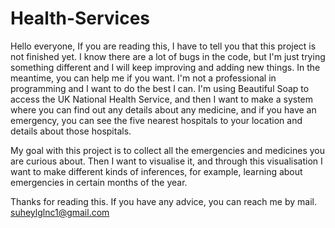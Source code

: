 # Health-Services
Hello everyone,
If you are reading this, I have to tell you that this project is not finished yet. I know there are a lot of bugs in the code, but I'm just trying something different and I will keep improving and adding new things.
In the meantime, you can help me if you want. I'm not a professional in programming and I want to do the best I can. 
I'm using Beautiful Soap to access the UK National Health Service, and then I want to make a system where you can find out any details about any medicine, and if you have an emergency, you can see the five nearest hospitals to your location and details about those hospitals. 

My goal with this project is to collect all the emergencies and medicines you are curious about. Then I want to visualise it, and through this visualisation I want to make different kinds of inferences, for example, learning about emergencies in certain months of the year.

Thanks for reading this. If you have any advice, you can reach me by mail. 
suheylglnc1@gmail.com
